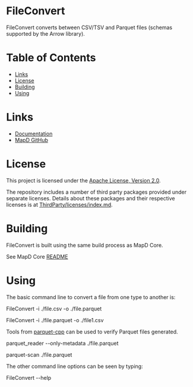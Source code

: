 FileConvert
===========

FileConvert converts between CSV/TSV and Parquet files (schemas supported by the Arrow library).

# Table of Contents

- [Links](#links)
- [License](#license)
- [Building](#building)
- [Using](#using)

# Links

- [Documentation](https://www.mapd.com/docs/)
- [MapD GitHub](https://github.com/mapd/)

# License

This project is licensed under the [Apache License, Version 2.0](https://www.apache.org/licenses/LICENSE-2.0).

The repository includes a number of third party packages provided under separate licenses. Details about these packages and their respective licenses is at [ThirdParty/licenses/index.md](ThirdParty/licenses/index.md).

# Building

FileConvert is built using the same build process as MapD Core.

See MapD Core [README](https://github.com/mapd/mapd-core/blob/master/README.md)

# Using

The basic command line to convert a file from one type to another is:

FileConvert -i ./file.csv -o ./file.parquet

FileConvert -i ./file.parquet -o ./file1.csv


Tools from [parquet-cpp](https://github.com/apache/parquet-cpp) can be used to verify Parquet files generated.

parquet_reader --only-metadata ./file.parquet

parquet-scan ./file.parquet


The other command line options can be seen by typing:

FileConvert --help
